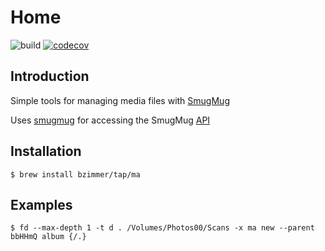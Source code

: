 # Home

![build](https://github.com/bzimmer/ma/actions/workflows/build.yaml/badge.svg)
[![codecov](https://codecov.io/gh/bzimmer/ma/branch/main/graph/badge.svg?token=J4JYIPRZUC)](https://codecov.io/gh/bzimmer/ma)

## Introduction

Simple tools for managing media files with [SmugMug](https://smugmug.com/)

Uses [smugmug](https://github.com/bzimmer/smugmug) for accessing the SmugMug [API](https://api.smugmug.com)

## Installation

```shell
$ brew install bzimmer/tap/ma
```

## Examples

``` shell title="An example to create a mirror of a top level directory structure"
$ fd --max-depth 1 -t d . /Volumes/Photos00/Scans -x ma new --parent bbHHmQ album {/.}
```

